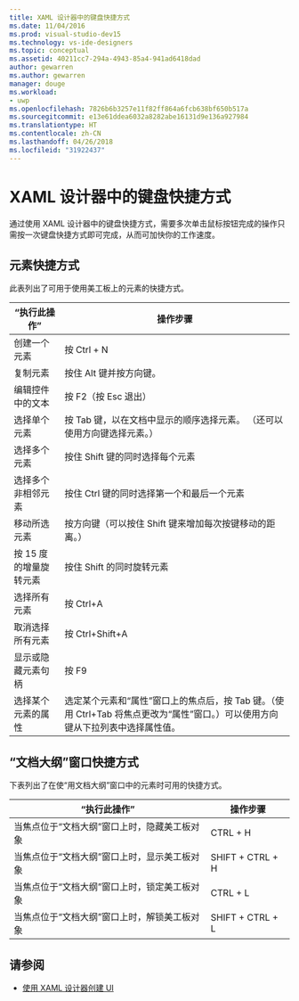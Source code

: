 ```yaml
---
title: XAML 设计器中的键盘快捷方式
ms.date: 11/04/2016
ms.prod: visual-studio-dev15
ms.technology: vs-ide-designers
ms.topic: conceptual
ms.assetid: 40211cc7-294a-4943-85a4-941ad6418dad
author: gewarren
ms.author: gewarren
manager: douge
ms.workload:
- uwp
ms.openlocfilehash: 7826b6b3257e11f82ff864a6fcb638bf650b517a
ms.sourcegitcommit: e13e61ddea6032a8282abe16131d9e136a927984
ms.translationtype: HT
ms.contentlocale: zh-CN
ms.lasthandoff: 04/26/2018
ms.locfileid: "31922437"
---
```

# <a name="keyboard-shortcuts--for-xaml-designer"></a>XAML 设计器中的键盘快捷方式
通过使用 XAML 设计器中的键盘快捷方式，需要多次单击鼠标按钮完成的操作只需按一次键盘快捷方式即可完成，从而可加快你的工作速度。

## <a name="element-shortcuts"></a>元素快捷方式
 此表列出了可用于使用美工板上的元素的快捷方式。

|“执行此操作”|操作步骤|
|--------------------------------|-----------------|
|创建一个元素|按 Ctrl + N|
|复制元素|按住 Alt 键并按方向键。|
|编辑控件中的文本|按 F2（按 Esc 退出）|
|选择单个元素|按 Tab 键，以在文档中显示的顺序选择元素。 （还可以使用方向键选择元素。）|
|选择多个元素|按住 Shift 键的同时选择每个元素|
|选择多个非相邻元素|按住 Ctrl 键的同时选择第一个和最后一个元素|
|移动所选元素|按方向键（可以按住 Shift 键来增加每次按键移动的距离。）|
|按 15 度的增量旋转元素|按住 Shift 的同时旋转元素|
|选择所有元素|按 Ctrl+A|
|取消选择所有元素|按 Ctrl+Shift+A|
|显示或隐藏元素句柄|按 F9|
|选择某个元素的属性|选定某个元素和“属性”窗口上的焦点后，按 Tab 键。（使用 Ctrl+Tab 将焦点更改为“属性”窗口。）可以使用方向键从下拉列表中选择属性值。|

## <a name="document-outline-window-shortcuts"></a>“文档大纲”窗口快捷方式
 下表列出了在使“用文档大纲”窗口中的元素时可用的快捷方式。

|“执行此操作”|操作步骤|
|--------------------------------|-----------------|
|当焦点位于“文档大纲”窗口上时，隐藏美工板对象|CTRL + H|
|当焦点位于“文档大纲”窗口上时，显示美工板对象|SHIFT + CTRL + H|
|当焦点位于“文档大纲”窗口上时，锁定美工板对象|CTRL + L|
|当焦点位于“文档大纲”窗口上时，解锁美工板对象|SHIFT + CTRL + L|

## <a name="see-also"></a>请参阅

- [使用 XAML 设计器创建 UI](../designers/creating-a-ui-by-using-xaml-designer-in-visual-studio.md)